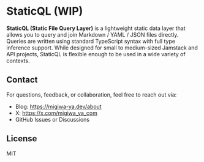 # StaticQL (WIP)

**StaticQL (Static File Query Layer)** is a lightweight static data layer that allows you to query and join Markdown / YAML / JSON files directly. Queries are written using standard TypeScript syntax with full type inference support. While designed for small to medium-sized Jamstack and API projects, StaticQL is flexible enough to be used in a wide variety of contexts.

## Contact

For questions, feedback, or collaboration, feel free to reach out via:

- Blog: https://migiwa-ya.dev/about
- X: https://x.com/migiwa_ya_com
- GitHub Issues or Discussions

## License

MIT
